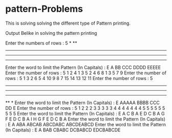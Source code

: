 # pattern-Problems
This is solving solving the different type of Pattern printing.

Output Belike in solving the pattern printing


Enter the numbers of rows : 
5
*
**
***
****
*****
Enter the word to limit the Pattern (In Capitals) :
E
A
BB
CCC
DDDD
EEEEE
Enter the number of rows : 
5
1 
2 4 
1 3 5
2 4 6 8
1 3 5 7 9 
Enter the number of rows :
5
1 
3 2
6 5 4 
10 9 8 7
15 14 13 12 11
Enter the number of rows : 
5
*****
****
***
**
*
Enter the word to limit the Pattern (In Capitals) :
E
AAAAA
BBBB
CCC
DD
E
Enter the number of rows :
5
        1 
      2 2 2
    3 3 3 3 3
  4 4 4 4 4 4 4
5 5 5 5 5 5 5 5 5 
Enter the word to limit the Pattern (In Capitals) :
E
        A 
      C B A
    E D C B A 
  G F E D C B A 
I H G F E D C B A 
Enter the word to limit the Pattern (In Capitals) :
E
    A
   ABA
  ABCAB
 ABCDABC
ABCDEABCD
Enter the word to limit the Pattern (In Capitals) :
E
    A
   BAB
  CBABC
 DCBABCD
EDCBABCDE
